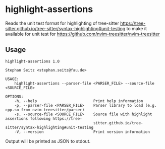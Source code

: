 # highlight-assertions

Reads the unit test format for highlighting of tree-sitter
https://tree-sitter.github.io/tree-sitter/syntax-highlighting#unit-testing to make it available for
unit test for https://github.com/nvim-treesitter/nvim-treesitter

## Usage

```
highlight-assertions 1.0

Stephan Seitz <stephan.seitz@fau.de>

USAGE:
    highlight-assertions --parser-file <PARSER_FILE> --source-file <SOURCE_FILE>

OPTIONS:
    -h, --help                         Print help information
    -p, --parser-file <PARSER_FILE>    Parser library to load (e.g. cpp.so from nvim-treesitter/parser)
    -s, --source-file <SOURCE_FILE>    Source file with highlight assertions following https://tree-
                                       sitter.github.io/tree-sitter/syntax-highlighting#unit-testing
    -V, --version                      Print version information
```
Output will be printed as JSON to stdout.
